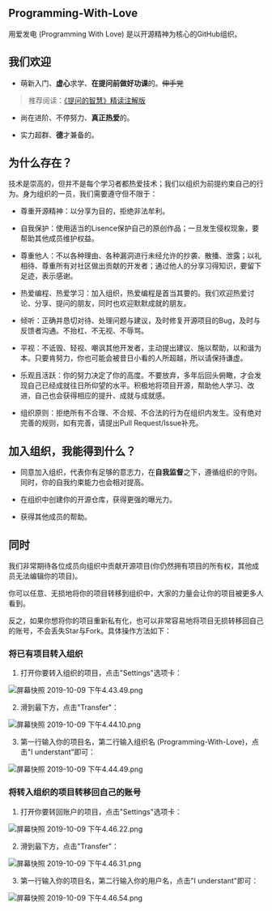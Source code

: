 ## Programming-With-Love

用爱发电 (Programming With Love) 是以开源精神为核心的GitHub组织。

## 我们欢迎

* 萌新入门、**虚心**求学、**在提问前做好功课**的。~~伸手党~~

> 推荐阅读：[《提问的智慧》精读注解版](https://hacpai.com/article/1536377163156)

* 尚在进阶、不停努力、**真正热爱**的。

* 实力超群、**德**才兼备的。

## 为什么存在？

技术是崇高的，但并不是每个学习者都热爱技术；我们以组织为前提约束自己的行为。身为组织的一员，我们需要遵守但不限于：

* 尊重开源精神：以分享为目的，拒绝非法牟利。

* 自我保护：使用适当的Lisence保护自己的原创作品；一旦发生侵权现象，要帮助其他成员维护权益。

* 尊重他人：不以各种理由、各种漏洞进行未经允许的抄袭、散播、泄露；以礼相待、尊重所有对社区做出贡献的开发者；通过他人的分享习得知识，要留下足迹，表示感谢。

* 热爱编程、热爱学习：加入组织，热爱编程是首当其要的。我们欢迎热爱讨论、分享、提问的朋友，同时也欢迎默默成就的朋友。

* 倾听：正确并恳切对待、处理问题与建议，及时修复开源项目的Bug，及时与反馈者沟通。不抬杠、不无视、不辱骂。

* 平视：不诋毁、轻视、嘲讽其他开发者，主动提出建议、施以帮助，以和谐为本。只要肯努力，你也可能会被昔日小看的人所超越，所以请保持谦虚。

* 乐观且活跃：你的努力决定了你的高度。不要放弃，多年后回头俯瞰，才会发现自己已经成就往日所仰望的水平。积极地将项目开源，帮助他人学习、改进，自己也会获得相应的提升、成就与成就感。

* 组织原则：拒绝所有不合理、不合规、不合法的行为在组织内发生。没有绝对完善的规则，如有完善，请提出Pull Request/Issue补充。

## 加入组织，我能得到什么？

* 同意加入组织，代表你有足够的意志力，在**自我监督**之下，遵循组织的守则。同时，你的自我约束能力也会相对提高。

* 在组织中创建你的开源仓库，获得更强的曝光力。

* 获得其他成员的帮助。

## 同时

我们非常期待各位成员向组织中贡献开源项目(你仍然拥有项目的所有权，其他成员无法编辑你的项目)。

你可以任意、无损地将你的项目转移到组织中，大家的力量会让你的项目被更多人看到。

反之，如果你想将你的项目重新私有化，也可以非常容易地将项目无损转移回自己的账号，不会丢失Star与Fork。具体操作方法如下：

### 将已有项目转入组织

1. 打开你要转入组织的项目，点击"Settings"选项卡：

![屏幕快照 2019-10-09 下午4.43.49.png](https://pic.stackoverflow.wiki/uploadImages/13b0615d-0433-42f2-97ba-590ae10c664a.png)

2. 滑到最下方，点击"Transfer"：

![屏幕快照 2019-10-09 下午4.44.10.png](https://pic.stackoverflow.wiki/uploadImages/ef3cedc9-da38-496d-a9c2-a5fe3b6fbbb1.png)

3. 第一行输入你的项目名，第二行输入组织名 (Programming-With-Love)，点击"I understant"即可：

![屏幕快照 2019-10-09 下午4.44.49.png](https://pic.stackoverflow.wiki/uploadImages/6ab71ca9-fc9b-4e0e-ab04-ef69256a5797.png)

### 将转入组织的项目转移回自己的账号

1. 打开你要转回账户的项目，点击"Settings"选项卡：

![屏幕快照 2019-10-09 下午4.46.22.png](https://pic.stackoverflow.wiki/uploadImages/c16aa3f1-adc1-4c54-8cd2-ddd44ce4058e.png)

2. 滑到最下方，点击"Transfer"：

![屏幕快照 2019-10-09 下午4.46.31.png](https://pic.stackoverflow.wiki/uploadImages/b74d9a2c-7594-472b-87d6-66fdd45efd78.png)

3. 第一行输入你的项目名，第二行输入你的用户名，点击"I understant"即可：

![屏幕快照 2019-10-09 下午4.46.54.png](https://pic.stackoverflow.wiki/uploadImages/f419b7c3-692d-4763-923c-3a5cebf1a3fe.png)
